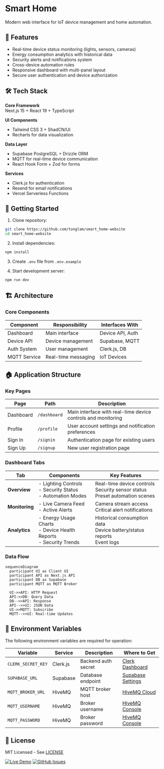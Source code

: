# Smart Home

Modern web interface for IoT device management and home automation.

## 🌟 Features

- Real-time device status monitoring (lights, sensors, cameras)
- Energy consumption analytics with historical data
- Security alerts and notifications system
- Cross-device automation rules
- Responsive dashboard with multi-panel layout
- Secure user authentication and device authorization

## 🛠 Tech Stack

**Core Framework**  
Next.js 15 + React 19 + TypeScript

**UI Components**

- Tailwind CSS 3 + ShadCN/UI
- Recharts for data visualization

**Data Layer**

- Supabase PostgreSQL + Drizzle ORM
- MQTT for real-time device communication
- React Hook Form + Zod for forms

**Services**

- Clerk.js for authentication
- Resend for email notifications
- Vercel Serverless Functions

## 🚀 Getting Started

1. Clone repository:

```bash
git clone https://github.com/tonglam/smart_home-website
cd smart_home-website
```

2. Install dependencies:

```bash
npm install
```

3. Create `.env` file from `.env.example`

4. Start development server:

```bash
npm run dev
```

## 🏗 Architecture

### Core Components

| Component    | Responsibility      | Interfaces With  |
| ------------ | ------------------- | ---------------- |
| Dashboard    | Main interface      | Device API, Auth |
| Device API   | Device management   | Supabase, MQTT   |
| Auth System  | User management     | Clerk.js, DB     |
| MQTT Service | Real-time messaging | IoT Devices      |

## 🏠 Application Structure

### Key Pages

| Page      | Path         | Description                                                  |
| --------- | ------------ | ------------------------------------------------------------ |
| Dashboard | `/dashboard` | Main interface with real-time device controls and monitoring |
| Profile   | `/profile`   | User account settings and notification preferences           |
| Sign In   | `/signin`    | Authentication page for existing users                       |
| Sign Up   | `/signup`    | New user registration page                                   |

### Dashboard Tabs

| Tab            | Components                                                            | Key Features                                                                    |
| -------------- | --------------------------------------------------------------------- | ------------------------------------------------------------------------------- |
| **Overview**   | - Lighting Controls<br>- Security Status<br>- Automation Modes        | Real-time device controls<br>Security sensor status<br>Preset automation scenes |
| **Monitoring** | - Live Camera Feed<br>- Active Alerts                                 | Camera stream access<br>Critical alert notifications                            |
| **Analytics**  | - Energy Usage Charts<br>- Device Health Reports<br>- Security Trends | Historical consumption data<br>Device battery/status reports<br>Event logs      |

### Data Flow

```mermaid
sequenceDiagram
  participant UI as Client UI
  participant API as Next.js API
  participant DB as Supabase
  participant MQTT as MQTT Broker

  UI->>API: HTTP Request
  API->>DB: Query Data
  DB-->>API: Response
  API-->>UI: JSON Data
  UI->>MQTT: Subscribe
  MQTT-->>UI: Real-time Updates
```

## 🔑 Environment Variables

The following environment variables are required for operation:

| Variable           | Service  | Description         | Where to Get                                                               |
| ------------------ | -------- | ------------------- | -------------------------------------------------------------------------- |
| `CLERK_SECRET_KEY` | Clerk.js | Backend auth secret | [Clerk Dashboard](https://dashboard.clerk.com)                             |
| `SUPABASE_URL`     | Supabase | Database endpoint   | [Supabase Settings](https://supabase.com/dashboard/project/_/settings/api) |
| `MQTT_BROKER_URL`  | HiveMQ   | MQTT broker host    | [HiveMQ Cloud](https://www.hivemq.com/cloud/)                              |
| `MQTT_USERNAME`    | HiveMQ   | Broker username     | [HiveMQ Console](https://console.hivemq.cloud/)                            |
| `MQTT_PASSWORD`    | HiveMQ   | Broker password     | [HiveMQ Console](https://console.hivemq.cloud/)                            |

## 📄 License

MIT Licensed - See [LICENSE](https://github.com/tonglam/smart_home-website/blob/main/LICENSE)

[![Live Demo](https://img.shields.io/badge/demo-live-green)](https://smarthome-three.vercel.app/)
[![GitHub Issues](https://img.shields.io/github/issues/tonglam/smart_home-website)](https://github.com/tonglam/smart_home-website/issues)
